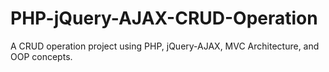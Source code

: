 # PHP-jQuery-AJAX-CRUD-Operation
A CRUD operation project using PHP, jQuery-AJAX, MVC Architecture, and OOP concepts.
